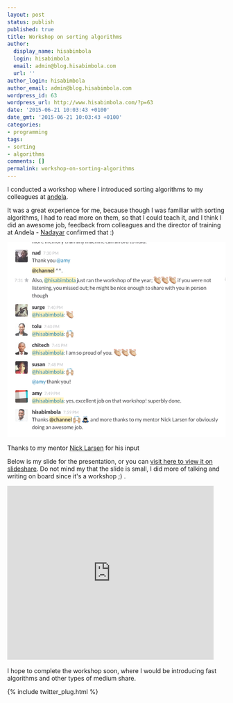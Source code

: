 ```yaml
---
layout: post
status: publish
published: true
title: Workshop on sorting algorithms
author:
  display_name: hisabimbola
  login: hisabimbola
  email: admin@blog.hisabimbola.com
  url: ''
author_login: hisabimbola
author_email: admin@blog.hisabimbola.com
wordpress_id: 63
wordpress_url: http://www.hisabimbola.com/?p=63
date: '2015-06-21 10:03:43 +0100'
date_gmt: '2015-06-21 10:03:43 +0100'
categories:
- programming
tags:
- sorting
- algorithms
comments: []
permalink: workshop-on-sorting-algorithms
---
```


I conducted a workshop where I introduced sorting algorithms to my colleagues at [andela](http://www.andela.com).

It was a great experience for me, because though I was familiar with sorting algorithms, I had to read more on them, so that I could teach it, and I think I did an awesome job, feedback from colleagues and the director of training at Andela - [Nadayar](https://www.linkedin.com/in/nadayar) confirmed that :)

[![Testimonials from colleagues](assets/slack-screenshot-workshop-accolades.png)](assets/slack-screenshot-workshop-accolades.png)

Thanks to my mentor [Nick Larsen](http://careers.stackoverflow.com/nicklarsen) for his input

Below is my slide for the presentation, or you can [visit here to view it on slideshare](http://www.slideshare.net/AbimbolaIdowu/data-structures-and-algorithms-sorting-algorithms-49650167). Do not mind my that the slide is small, I did more of talking and writing on board since it's a workshop ;) .

<iframe src="https://www.slideshare.net/slideshow/embed_code/key/xpQ23XU9NLLqLD" width="476" height="400" frameborder="0" marginwidth="0" marginheight="0" scrolling="no"></iframe>

I hope to complete the workshop soon, where I would be introducing fast algorithms and other types of medium share.

{% include twitter_plug.html %}
